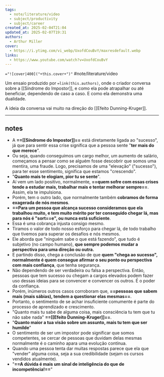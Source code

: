 ```yaml
---
tags:
  - note/literature/video
  - subject/productivity
  - subject/career
created_at: 2025-02-04T21:04
updated_at: 2025-02-07T19:31
authors:
  - Arthur Miller
cover:
  - https://i.ytimg.com/vi_webp/UxofdCouBvY/maxresdefault.webp
links:
  - https://www.youtube.com/watch?v=UxofdCouBvY
---
```


`="![cover|400]("+this.cover+")"`
#note/literature/video

Um ensaio produzido por `=link(this.authors)`, onde o criador conversa sobre a [[Síndrome do Impostor]], e como ela pode atrapalhar ou até beneficiar, dependendo de caso a caso. E como ela demonstra uma dualidade.

A ideia da conversa vai muito na direção do [[Efeito Dunning-Kruger]].

---
## notes

- A **==[[Síndrome do Impostor]]==** está diretamente ligada ao "sucesso", já que para sentir essa crise significa que a pessoa sente "**ter mais do que merece**".
- Ou seja, quando conseguimos um cargo melhor, um aumento de salário, começamos a pensar como se alguém fosse descobrir que somos uma mentira, uma fraude. Logo, precisamos de uma "elevação" ("sucesso"), para ter esse sentimento, significa que estamos "crescendo".
- "**Quanto mais te elogiam, pior tu se sente**".
- Aí vem um lado positivo, normalmente, **==quem sofre com essas crises tende a estudar mais, trabalhar mais e tentar melhorar sempre==**. Assim, ela te impulsiona.
- Porém, tem o outro lado, que normalmente também **cobramos de forma exagerada de nós mesmos**.
- **==Para um pessoa que alcança sucesso consideramos que ela trabalhou muito, e tem muito mérito por ter conseguido chegar lá, mas para nós é "sort==e", ou nunca está suficiente**.
- Essa é uma cobrança injusta consigo mesmo.
- Tiramos o valor de todo nosso esforço para chegar lá, de todo trabalho que tivemos para superar os desafios e nós mesmos.
- Ele aborda que "ninguém sabe o que está fazendo", que tudo é subjetivo (no campo humano), **que sempre podemos mudar a perspectiva para uma direção ou outra.**
- E partindo disso, chega a conclusão de que **quem "chega ao sucesso", normalmente é quem consegue afirmar o seu ponto ou perspectiva com mais confiança**, que tenha segurança.
- Não dependendo de ser verdadeira ou falsa a perspectiva. Então, pessoas que tem sucesso ou chegam a cargos elevados podem fazer uso dessas ideias para se convencer e convencer os outros. É o poder da confiança.
- Porém, inúmeros outros casos corroboram que, **==pessoas que sabem mais (mais sábias), tendem a questionar elas mesmas==**.
- Portanto, o sentimento de se achar insuficiente comumente é parte do processo de aprendizado e crescimento.
- "Quanto mais tu sabe de alguma coisa, mais consciência tu tem que tu não sabe nada" **==[[Efeito Dunning-Kruger]]==**.
- "**Quanto maior a tua visão sobre um assunto, mais tu tem que ser humilde**"
- O sentimento de ser um impostor pode significar que somos competentes, se cercar de pessoas que duvidam delas mesmas normalmente é o caminho apara uma evolução contínua.
- Quando uma pessoa tenta dar muitas respostas parece que ela que "vender" alguma coisa, seja a sua credibilidade (sejam os cursos vendidos atualmente).
- "**==A dúvida é mais um sinal de inteligência do que de incompetência!==**"
